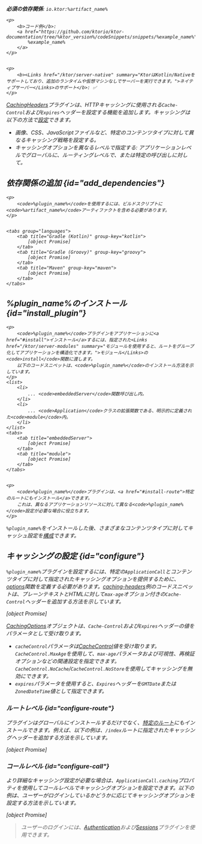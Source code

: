 [//]: # (title: キャッシュヘッダー)

<show-structure for="chapter" depth="2"/>
<primary-label ref="server-plugin"/>

<var name="plugin_name" value="CachingHeaders"/>
<var name="package_name" value="io.ktor.server.plugins.cachingheaders"/>
<var name="artifact_name" value="ktor-server-caching-headers"/>

<tldr>
<p>
<b>必須の依存関係</b>: <code>io.ktor:%artifact_name%</code>
</p>
<var name="example_name" value="caching-headers"/>

    <p>
        <b>コード例</b>:
        <a href="https://github.com/ktorio/ktor-documentation/tree/%ktor_version%/codeSnippets/snippets/%example_name%">
            %example_name%
        </a>
    </p>
    

    <p>
        <b><Links href="/ktor/server-native" summary="KtorはKotlin/Nativeをサポートしており、追加のランタイムや仮想マシンなしでサーバーを実行できます。">ネイティブサーバー</Links>のサポート</b>: ✅
    </p>
    
</tldr>

[CachingHeaders](https://api.ktor.io/ktor-server/ktor-server-plugins/ktor-server-caching-headers/io.ktor.server.plugins.cachingheaders/-caching-headers.html)プラグインは、HTTPキャッシングに使用される`Cache-Control`および`Expires`ヘッダーを設定する機能を追加します。キャッシングは以下の方法で[設定](#configure)できます。
- 画像、CSS、JavaScriptファイルなど、特定のコンテンツタイプに対して異なるキャッシング戦略を設定する。
- キャッシングオプションを異なるレベルで指定する: アプリケーションレベルでグローバルに、ルーティングレベルで、または特定の呼び出しに対して。

## 依存関係の追加 {id="add_dependencies"}

    <p>
        <code>%plugin_name%</code>を使用するには、ビルドスクリプトに<code>%artifact_name%</code>アーティファクトを含める必要があります。
    </p>
    

    <tabs group="languages">
        <tab title="Gradle (Kotlin)" group-key="kotlin">
            [object Promise]
        </tab>
        <tab title="Gradle (Groovy)" group-key="groovy">
            [object Promise]
        </tab>
        <tab title="Maven" group-key="maven">
            [object Promise]
        </tab>
    </tabs>
    

## %plugin_name%のインストール {id="install_plugin"}

    <p>
        <code>%plugin_name%</code>プラグインをアプリケーションに<a href="#install">インストール</a>するには、指定された<Links href="/ktor/server-modules" summary="モジュールを使用すると、ルートをグループ化してアプリケーションを構造化できます。">モジュール</Links>の<code>install</code>関数に渡します。
        以下のコードスニペットは、<code>%plugin_name%</code>のインストール方法を示しています。
    </p>
    <list>
        <li>
            ... <code>embeddedServer</code>関数呼び出し内。
        </li>
        <li>
            ... <code>Application</code>クラスの拡張関数である、明示的に定義された<code>module</code>内。
        </li>
    </list>
    <tabs>
        <tab title="embeddedServer">
            [object Promise]
        </tab>
        <tab title="module">
            [object Promise]
        </tab>
    </tabs>
    

    <p>
        <code>%plugin_name%</code>プラグインは、<a href="#install-route">特定のルートにもインストール</a>できます。
        これは、異なるアプリケーションリソースに対して異なる<code>%plugin_name%</code>設定が必要な場合に役立ちます。
    </p>
    

`%plugin_name%`をインストールした後、さまざまなコンテンツタイプに対してキャッシュ設定を[構成](#configure)できます。

## キャッシングの設定 {id="configure"}
`%plugin_name%`プラグインを設定するには、特定の`ApplicationCall`とコンテンツタイプに対して指定されたキャッシングオプションを提供するために、[options](https://api.ktor.io/ktor-server/ktor-server-plugins/ktor-server-caching-headers/io.ktor.server.plugins.cachingheaders/-caching-headers-config/options.html)関数を定義する必要があります。[caching-headers](https://github.com/ktorio/ktor-documentation/tree/%ktor_version%/codeSnippets/snippets/caching-headers)例のコードスニペットは、プレーンテキストとHTMLに対して`max-age`オプション付きの`Cache-Control`ヘッダーを追加する方法を示しています。

[object Promise]

[CachingOptions](https://api.ktor.io/ktor-http/io.ktor.http.content/-caching-options/index.html)オブジェクトは、`Cache-Control`および`Expires`ヘッダーの値をパラメータとして受け取ります。

*   `cacheControl`パラメータは[CacheControl](https://api.ktor.io/ktor-http/io.ktor.http/-cache-control/index.html)値を受け取ります。`CacheControl.MaxAge`を使用して、`max-age`パラメータおよび可視性、再検証オプションなどの関連設定を指定できます。`CacheControl.NoCache`/`CacheControl.NoStore`を使用してキャッシングを無効にできます。
*   `expires`パラメータを使用すると、`Expires`ヘッダーを`GMTDate`または`ZonedDateTime`値として指定できます。

### ルートレベル {id="configure-route"}

プラグインはグローバルにインストールするだけでなく、[特定のルート](server-plugins.md#install-route)にもインストールできます。例えば、以下の例は、`/index`ルートに指定されたキャッシングヘッダーを追加する方法を示しています。

[object Promise]

### コールレベル {id="configure-call"}

より詳細なキャッシング設定が必要な場合は、`ApplicationCall.caching`プロパティを使用してコールレベルでキャッシングオプションを設定できます。以下の例は、ユーザーがログインしているかどうかに応じてキャッシングオプションを設定する方法を示しています。

[object Promise]

> ユーザーのログインには、[Authentication](server-auth.md)および[Sessions](server-sessions.md)プラグインを使用できます。